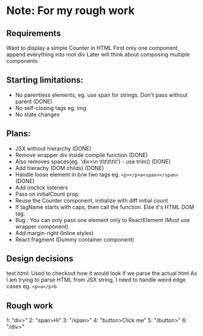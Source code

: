 # Note: For my rough work

## Requirements

Want to display a simple Counter in HTML
First only one component, append everything into root div
Later will think about composing multiple components

## Starting limitations:

- No parentless elements, eg. use span for strings. Don't pass without parent (DONE)
- No self-closing tags eg. img
- No state changes

## Plans:

- JSX without hierarchy (DONE)
- Remove wrapper div inside compile function (DONE)
- Also removes spaces(eg. 'div>\n \t\t\t\t\t') - use trim() (DONE)
- Add hierachy (DOM childs) (DONE)
- Handle loose element in b/w two tags eg. `<p></p>a<span></span>` (DONE)
- Add onclick listeners
- Pass on initialCount prop
- Reuse the Counter component, initialize with diff initial count
- If tagName starts with caps, then call the function. Else it's HTML DOM tag.
- Bug : You can only pass one element only to ReactElement (Must use wrapper component)
- Add margin-right (Inline styles)
- React fragment (Dummy container component)

## Design decisions

test.html: Used to checkout how it would look if we parse the actual html
As I am trying to parse HTML from JSX string, I need to handle weird edge cases eg. `<p>a</p>b`

## Rough work

1: "div>"
2: "span>Hi"
3: "/span>"
4: "button>Click me"
5: "/button>"
6: "/div>"
